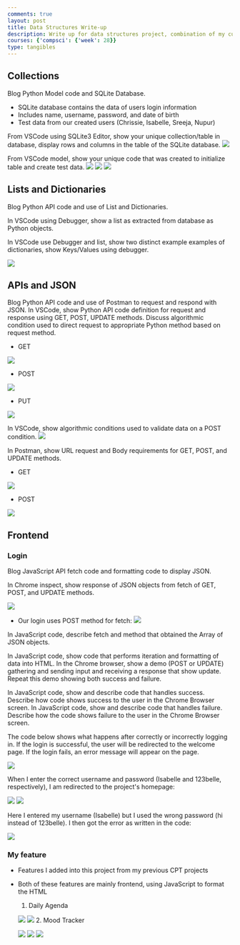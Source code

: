 ```yaml
---
comments: true
layout: post
title: Data Structures Write-up
description: Write up for data structures project, combination of my current group's previous CPT projects
courses: {'compsci': {'week': 28}}
type: tangibles
---
```


## Collections
Blog Python Model code and SQLite Database.
- SQLite database contains the data of users login information
- Includes name, username, password, and date of birth
- Test data from our created users (Chrissie, Isabelle, Sreeja, Nupur)

From VSCode using SQLite3 Editor, show your unique collection/table in database, display rows and columns in the table of the SQLite database.
<a href="https://ibb.co/YZFcvtb"><img src="https://i.ibb.co/BN5y8gw/Screenshot-2024-04-18-001920.png"></a>

From VSCode model, show your unique code that was created to initialize table and create test data.
<a href="https://ibb.co/3YZs3s0"><img src="https://i.ibb.co/cXnvBvN/Screenshot-2024-04-18-002908.png"></a>
<a href="https://ibb.co/p02dRM6"><img src="https://i.ibb.co/cgJQCZK/Screenshot-2024-04-18-002927.png"></a>
<a href="https://ibb.co/37N3vyX"><img src="https://i.ibb.co/yXy9pnT/Screenshot-2024-04-18-003004.png"></a>

## Lists and Dictionaries
Blog Python API code and use of List and Dictionaries.

In VSCode using Debugger, show a list as extracted from database as Python objects.

In VSCode use Debugger and list, show two distinct example examples of dictionaries, show Keys/Values using debugger.

<a href="https://ibb.co/m8JDfxZ"><img src="https://i.ibb.co/SrNsFLY/Screenshot-2024-04-18-224205.png"></a>

## APIs and JSON
Blog Python API code and use of Postman to request and respond with JSON.
In VSCode, show Python API code definition for request and response using GET, POST, UPDATE methods. Discuss algorithmic condition used to direct request to appropriate Python method based on request method.
- GET

<a href="https://ibb.co/YQDZkBj"><img src="https://i.ibb.co/fF8vpd0/Screenshot-2024-04-18-005423.png"></a>
- POST

<a href="https://ibb.co/Wvz8bpD"><img src="https://i.ibb.co/gZWq5Fv/Screenshot-2024-04-18-005918.png"></a>

- PUT

<a href="https://ibb.co/JzCW6zH"><img src="https://i.ibb.co/Q6X7S6M/Screenshot-2024-04-18-224645.png"></a>

In VSCode, show algorithmic conditions used to validate data on a POST condition.
<a href="https://ibb.co/CzgVtyW"><img src="https://i.ibb.co/56ms932/Screenshot-2024-04-18-005359.png"></a>

In Postman, show URL request and Body requirements for GET, POST, and UPDATE methods.
- GET

<a href="https://ibb.co/kqpCSVP"><img src="https://i.ibb.co/r5grwKX/Screenshot-2024-04-18-225857.png"></a>
- POST

<a href="https://ibb.co/p48F8xw"><img src="https://i.ibb.co/9yL5LNg/Screenshot-2024-04-18-225656.png"></a>

## Frontend
### Login
Blog JavaScript API fetch code and formatting code to display JSON.

In Chrome inspect, show response of JSON objects from fetch of GET, POST, and UPDATE methods.

<a href="https://ibb.co/wJcCR6J"><img src="https://i.ibb.co/n3Pfbk3/Screenshot-2024-04-18-230442.png"></a>

- Our login uses POST method for fetch:
<a href="https://ibb.co/xDgT1fQ"><img src="https://i.ibb.co/bPv9s2n/Screenshot-2024-04-18-003359.png"></a>

In JavaScript code, describe fetch and method that obtained the Array of JSON objects.

In JavaScript code, show code that performs iteration and formatting of data into HTML.
In the Chrome browser, show a demo (POST or UPDATE) gathering and sending input and receiving a response that show update. Repeat this demo showing both success and failure.

In JavaScript code, show and describe code that handles success. Describe how code shows success to the user in the Chrome Browser screen.
In JavaScript code, show and describe code that handles failure. Describe how the code shows failure to the user in the Chrome Browser screen.

The code below shows what happens after correctly or incorrectly logging in. If the login is successful, the user will be redirected to the welcome page. If the login fails, an error message will appear on the page.

<a href="https://ibb.co/jVZvzDy"><img src="https://i.ibb.co/xm8SY61/Screenshot-2024-04-18-093434.png"></a>

When I enter the correct username and password (Isabelle and 123belle, respectively), I am redirected to the project's homepage: 

<a href="https://ibb.co/G9rNsMc"><img src="https://i.ibb.co/MfJQ81M/Screenshot-2024-04-18-093827.png"></a>
<a href="https://ibb.co/chc1tcn"><img src="https://i.ibb.co/k2gx0gC/Screenshot-2024-04-18-094010.png"></a>

Here I entered my username (Isabelle) but I used the wrong password (hi instead of 123belle). I then got the error as written in the code: 

<a href="https://ibb.co/CQWvy2k"><img src="https://i.ibb.co/qpx985t/Screenshot-2024-04-18-093112.png"></a>

### My feature
- Features I added into this project from my previous CPT projects
- Both of these features are mainly frontend, using JavaScript to format the HTML
    1. Daily Agenda

    <a href="https://ibb.co/qFrqzY0"><img src="https://i.ibb.co/HpHw0TN/Screenshot-2024-04-18-004936.png"></a>
    <a href="https://ibb.co/V3MYZdd"><img src="https://i.ibb.co/XVFxg99/Screenshot-2024-04-18-005102.png"></a>
    2. Mood Tracker

    <a href="https://ibb.co/vPmcyNw"><img src="https://i.ibb.co/zRbm93n/Screenshot-2024-04-18-004518.png"></a>
    <a href="https://ibb.co/hMhVG5q"><img src="https://i.ibb.co/H21qcvJ/Screenshot-2024-04-18-004540.png"></a>
    <a href="https://ibb.co/PTPHxJF"><img src="https://i.ibb.co/VHz4VbJ/Screenshot-2024-04-18-005023.png"></a>
